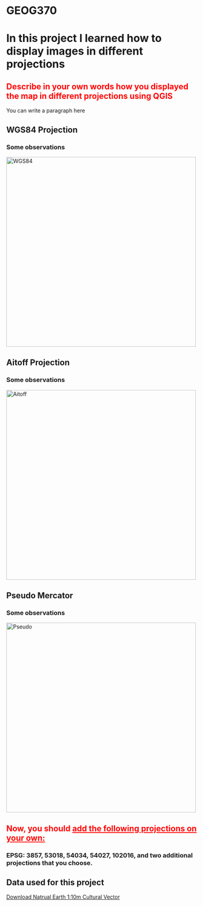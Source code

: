 # GEOG370
<html lang="en">
<head>
    <meta charset="UTF-8">
    <meta name="viewport" content="width=device-width, initial-scale=1.0">
    <title>Projections</title>
</head>
<body>
<h1>In this project I learned how to display images in different projections</h1>
 <h2 style="color:red">Describe in your own words how you displayed the map in different projections using QGIS</h2>
    <p>You can write a paragraph here</p>
    <h2>WGS84 Projection</h2>
    <h3>Some observations</h3>
    <a href=".//maps/4326.png">
    <img src=".//maps/4326.png" alt="WGS84" width='500px'>
    </a>
    <h2>Aitoff Projection</h2>
    <h3>Some observations</h3>
    <a href=".//maps/54043.png">
    <img src=".//maps/54043.png" alt="Aitoff" width='500px'>
    </a>
    <h2>Pseudo Mercator</h2>
    <h3>Some observations</h3>
    <a href="./maps/Map_3_EPSG_3857.png">
    <img src="./maps/Map_3_EPSG_3857.png" alt="Pseudo" width='500px'>
    </a>
    <h2 style="color:red">Now, you should <u>add the following projections on your own:</u></h2>
    <h3>EPSG: 3857, 53018, 54034, 54027, 102016, and two additional projections that you choose.</h3>
    <p></p>
    <h2>Data used for this project</h2>
    <a href="https://www.naturalearthdata.com/http//www.naturalearthdata.com/download/10m/cultural/ne_10m_admin_0_countries.zip"> Download Natrual Earth 1:10m Cultural Vector </a>
</body>
</html> 